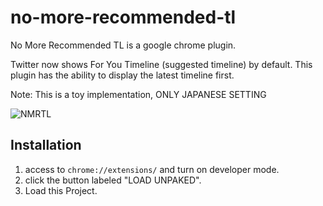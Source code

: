 # no-more-recommended-tl
No More Recommended TL is a google chrome plugin.

Twitter now shows For You Timeline (suggested timeline) by default.
This plugin has the ability to display the latest timeline first.

Note: This is a toy implementation, ONLY JAPANESE SETTING

![NMRTL](https://user-images.githubusercontent.com/40164677/213860409-cde5ad1e-03cd-4900-8a95-02f7d4b58ea4.png)

## Installation
1. access to `chrome://extensions/` and turn on developer mode.
2. click the button labeled "LOAD UNPAKED".
3. Load this Project.
